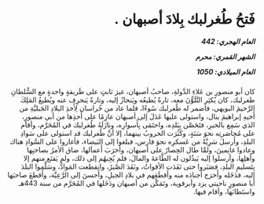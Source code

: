 <h1 dir="rtl">فَتحُ طُغرلبك بِلادَ أصبهان .</h1>

<h5 dir="rtl">العام الهجري:  442

الشهر القمري: محرم

العام الميلادي: 1050</h5>

<p dir="rtl">كان أبو منصورِ بن عَلاءِ الدَّولةِ، صاحبُ أصبهان، غيرَ ثابتٍ على طَريقةٍ واحدةٍ مع السُّلطانِ طغرلبك، كان يُكثِر التَّلَوُّنَ معه، تارةً يُطيعُه ويَنحازُ إليه، وتارةً يَنحرِف عنه ويُطيعُ المَلِكَ الرَّحيمَ البويهي، فأضمر له طُغرلبك سُوءًا، فلما عاد من خُراسان لِأَخذِ البلادِ الجَبليَّةِ من أَخيهِ إبراهيمَ ينال، واستولى عليها عَدَلَ إلى أصبهان عازِمًا على أَخذِها من أبي منصورٍ، الذي سَمِع بالخبرِ، فتَحَصَّن بِبَلدِه، واحتَمَى بِأَسوارِه، ونازَلَهُ طُغرلبك في المُحَرَّم، وأقام على مُحاصَرتِه نحوَ سَنَةٍ، وكَثُرَت الحروبُ بينهما، إلا أنَّ طُغرلبك قد استولى على سَوادِ البلدِ، وأَرسلَ سَرِيَّةً من عَسكرِه نحوَ فارس، فبلغوا إلى البَيضاء، فأغاروا على السَّوادِ هناك وعادوا غانِمينَ، ولمَّا طال الحِصارُ على أصبهان، وأخرَبَ أَعماَلها، ضاق الأمرُ بصاحبِها وأَهلِها، وأرسلوا إليه يَبذُلون له الطَّاعةَ والمالَ، فلم يُجِبهُم إلى ذلك، ولم يَقنَع منهم إلا بِتَسليمِ البلدِ، فصَبَروا حتى نَفَدَت الأقواتُ، ونَفَدَ الصَّبرُ، وانقطعت المَوادُّ، وسَلَّموا البلدَ إليه، فدَخَله وأَخرَج أجنادَه منه وأَقطَعَهم في بلادِ الجبلِ، وأَحسنَ إلى الرَّعِيَّة، وأَقطعَ صاحبَها أبا منصورٍ ناحيتي يزد وأبرقوية، وتَمَكَّن من أصبهان ودَخَلها في المُحَرَّم من سنة 443هـ واستَطابَها، وأقام فيها.</p></br>
